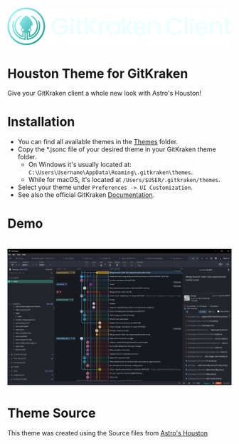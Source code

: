 # ![GitKrakenClient Logo](./assets/gitkraken-client-logo.png)
# Houston Theme for GitKraken
Give your GitKraken client a whole new look with Astro's Houston!

# Installation
- You can find all available themes in the [Themes](./themes/) folder.
- Copy the \*.jsonc file of your desired theme in your GitKraken theme folder. 
  - On Windows it's usually located at: `C:\Users\Username\AppData\Roaming\.gitkraken\themes`. 
  - While for macOS, it's located at `/Users/$USER/.gitkraken/themes`.
- Select your theme under `Preferences -> UI Customization`.
- See also the official GitKraken [Documentation](https://support.gitkraken.com/start-here/themes/).

# Demo

# ![Houston on GitKraken](./assets/houston1.png)

# Theme Source

This theme was created using the Source files from [Astro's Houston](https://github.com/withastro/houston-vscode)